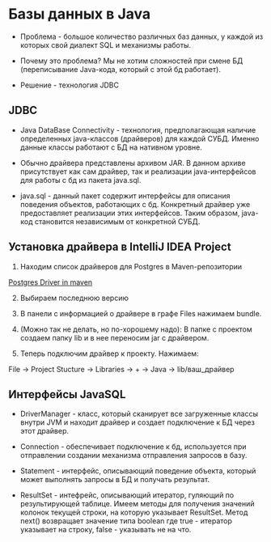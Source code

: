 # Базы данных в Java

* Проблема - большое количество различных баз данных, у каждой из которых свой диалект SQL и механизмы работы.

* Почему это проблема? Мы не хотим сложностей при смене БД (переписывание Java-кода, который с этой бд работает).

* Решение - технология JDBC

## JDBC

* Java DataBase Connectivity - технология, предполагающая наличие определенных java-классов (драйверов) для каждой СУБД. Именно данные классы работают с БД на нативном уровне.

* Обычно драйвера представлены архивом JAR. В данном архиве присутствует как сам драйвер, так и реализации java-интерфейсов для работы с бд из пакета java.sql.

* java.sql - данный пакет содержит интерфейсы для описания поведения объектов, работающих с бд. Конкретный драйвер уже предоставляет реализации этих интерфейсов. Таким образом, java-код становится независимым от конкретной СУБД.

## Установка драйвера в IntelliJ IDEA Project

1. Находим список драйверов для Postgres в Maven-репозитории

[Postgres Driver in maven](https://mvnrepository.com/artifact/org.postgresql/postgresql)

2. Выбираем последнюю версию

3. В панели с информацией о драйвере в графе Files нажимаем bundle.

4. (Можно так не делать, но по-хорошему надо): В папке с проектом создаем папку lib и в нее переносим jar с драйвером.

5. Теперь подключим драйвер к проекту. Нажимаем:

File -> Project Stucture -> Libraries -> + -> Java -> lib/ваш_драйвер

## Интерфейсы JavaSQL

* DriverManager - класс, который сканирует все загруженные классы внутри JVM и находит драйвер и создает подключение к БД через этот драйвер. 

* Connection - обеспечивает подключение к бд, используется при отправлении создании механизма отправления запросов в базу.

* Statement - интерфейс, описывающий поведение объекта, который может выполнять запросы в БД и получать результат.

* ResultSet - интефрейс, описывающий итератор, гуляющий по результирующей таблице. Имеем методы для получения значений колонок текущей строки, на которую указывает ResultSet. Метод next() возвращает значение типа boolean где true - итератор указывает на строку, false - указывать не на что.